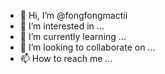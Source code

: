 - 👋 Hi, I’m @fongfongmactii
- 👀 I’m interested in ...
- 🌱 I’m currently learning ...
- 💞️ I’m looking to collaborate on ...
- 📫 How to reach me ...

<!---
fongfongmactii/fongfongmactii is a ✨ special ✨ repository because its `README.md` (this file) appears on your GitHub profile.
You can click the Preview link to take a look at your changes.
--->
